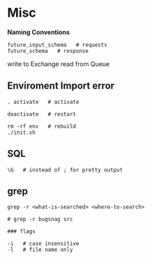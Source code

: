 # Misc

**Naming Conventions**
 
    future_input_schema   # requests
    future_schema   # response

 write to Exchange
 read from Queue
 

## Enviroment Import error
    
    . activate   # activate

    deactivate   # restart

    rm -rf env   # rebuild
    ./init.sh


## SQL

    \G   # instead of ; for pretty output


## grep

    grep -r <what-is-searched> <where-to-search>
    
    # grep -r bugsnag src

    ### flags

    -i   # case insensitive
    -l   # file name only